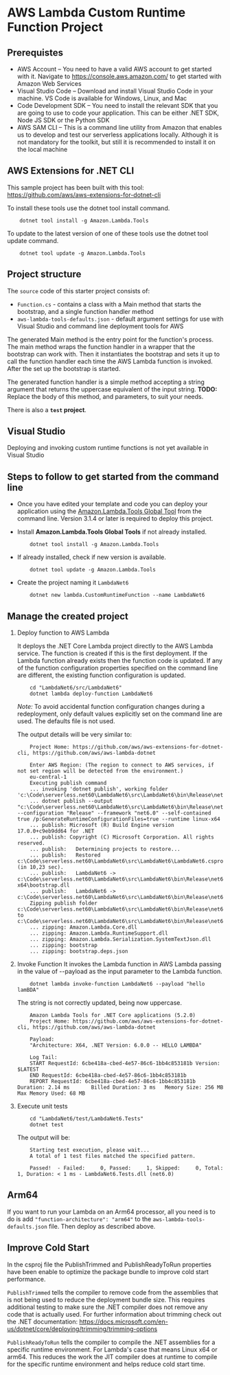 # AWS Lambda Custom Runtime Function Project

## Prerequistes

- AWS Account – You need to have a valid AWS account to get started with it. Navigate to https://console.aws.amazon.com/ to get started with Amazon Web Services
- Visual Studio Code – Download and install Visual Studio Code in your machine. VS Code is available for Windows, Linux, and Mac
- Code Development SDK – You need to install the relevant SDK that you are going to use to code your application. This can be either .NET SDK, Node JS SDK or the Python SDK
- AWS SAM CLI – This is a command line utility from Amazon that enables us to develop and test our serverless applications locally. Although it is not mandatory for the toolkit, but still it is recommended to install it on the local machine

## AWS Extensions for .NET CLI

This sample project has been built with this tool: <https://github.com/aws/aws-extensions-for-dotnet-cli>

To install these tools use the dotnet tool install command.

```
    dotnet tool install -g Amazon.Lambda.Tools
```

To update to the latest version of one of these tools use the dotnet tool update command.

```
    dotnet tool update -g Amazon.Lambda.Tools
```

## Project structure

The `source` code of this starter project consists of:
* `Function.cs` - contains a class with a Main method that starts the bootstrap, and a single function handler method
* `aws-lambda-tools-defaults.json` - default argument settings for use with Visual Studio and command line deployment tools for AWS

The generated Main method is the entry point for the function's process.  The main method wraps the function handler in a wrapper that the bootstrap can work with.  Then it instantiates the bootstrap and sets it up to call the function handler each time the AWS Lambda function is invoked.  After the set up the bootstrap is started.

The generated function handler is a simple method accepting a string argument that returns the uppercase equivalent of the input string. **TODO:** Replace the body of this method, and parameters, to suit your needs. 

There is also a **`test` project**.

## Visual Studio

Deploying and invoking custom runtime functions is not yet available in Visual Studio

## Steps to follow to get started from the command line

- Once you have edited your template and code you can deploy your application using the [Amazon.Lambda.Tools Global Tool](https://github.com/aws/aws-extensions-for-dotnet-cli#aws-lambda-amazonlambdatools) from the command line.  Version 3.1.4
or later is required to deploy this project.

- Install **Amazon.Lambda.Tools Global Tools** if not already installed.
    ```
        dotnet tool install -g Amazon.Lambda.Tools
    ```

- If already installed, check if new version is available.
    ```
        dotnet tool update -g Amazon.Lambda.Tools
    ```

- Create the project naming it `LambdaNet6`
    ```
        dotnet new lambda.CustomRuntimeFunction --name LambdaNet6
    ```

## Manage the created project

1. Deploy function to AWS Lambda
    
    It deploys the .NET Core Lambda project directly to the AWS Lambda service. The function is created if this is the first deployment. If the Lambda function already exists then the function code is updated. If any of the function configuration properties specified on the command line are different, the existing function configuration is updated.

    ```
        cd "LambdaNet6/src/LambdaNet6"
        dotnet lambda deploy-function LambdaNet6
    ```

    _Note:_ To avoid accidental function configuration changes during a redeployment, only default values explicitly set on the command line are used. The defaults file is not used.

    The output details will be very similar to:
    ```
        Project Home: https://github.com/aws/aws-extensions-for-dotnet-cli, https://github.com/aws/aws-lambda-dotnet

        Enter AWS Region: (The region to connect to AWS services, if not set region will be detected from the environment.)
        eu-central-1
        Executing publish command
        ... invoking 'dotnet publish', working folder 'c:\Code\serverless.net60\LambdaNet6\src\LambdaNet6\bin\Release\net6.0\publish'
        ... dotnet publish --output "c:\Code\serverless.net60\LambdaNet6\src\LambdaNet6\bin\Release\net6.0\publish" --configuration "Release" --framework "net6.0" --self-contained true /p:GenerateRuntimeConfigurationFiles=true --runtime linux-x64
        ... publish: Microsoft (R) Build Engine version 17.0.0+c9eb9dd64 for .NET
        ... publish: Copyright (C) Microsoft Corporation. All rights reserved.
        ... publish:   Determining projects to restore...
        ... publish:   Restored c:\Code\serverless.net60\LambdaNet6\src\LambdaNet6\LambdaNet6.csproj (in 10,23 sec).
        ... publish:   LambdaNet6 -> c:\Code\serverless.net60\LambdaNet6\src\LambdaNet6\bin\Release\net6.0\linux-x64\bootstrap.dll
        ... publish:   LambdaNet6 -> c:\Code\serverless.net60\LambdaNet6\src\LambdaNet6\bin\Release\net6.0\publish\
        Zipping publish folder c:\Code\serverless.net60\LambdaNet6\src\LambdaNet6\bin\Release\net6.0\publish to c:\Code\serverless.net60\LambdaNet6\src\LambdaNet6\bin\Release\net6.0\LambdaNet6.zip
        ... zipping: Amazon.Lambda.Core.dll
        ... zipping: Amazon.Lambda.RuntimeSupport.dll
        ... zipping: Amazon.Lambda.Serialization.SystemTextJson.dll
        ... zipping: bootstrap
        ... zipping: bootstrap.deps.json
    ```

2. Invoke Function
    It invokes the Lambda function in AWS Lambda passing in the value of --payload as the input parameter to the Lambda function.

    ```
        dotnet lambda invoke-function LambdaNet6 --payload "hello lamBDA"
    ```

    The string is not correctly updated, being now uppercase.

    ```
        Amazon Lambda Tools for .NET Core applications (5.2.0)
        Project Home: https://github.com/aws/aws-extensions-for-dotnet-cli, https://github.com/aws/aws-lambda-dotnet

        Payload:
        "Architecture: X64, .NET Version: 6.0.0 -- HELLO LAMBDA"

        Log Tail:
        START RequestId: 6cbe418a-cbed-4e57-86c6-1bb4c853181b Version: $LATEST
        END RequestId: 6cbe418a-cbed-4e57-86c6-1bb4c853181b
        REPORT RequestId: 6cbe418a-cbed-4e57-86c6-1bb4c853181b  Duration: 2.14 ms       Billed Duration: 3 ms   Memory Size: 256 MB     Max Memory Used: 68 MB
    ```    

3. Execute unit tests
    ```
        cd "LambdaNet6/test/LambdaNet6.Tests"
        dotnet test
    ```

    The output will be:
    ```
        Starting test execution, please wait...
        A total of 1 test files matched the specified pattern.

        Passed!  - Failed:     0, Passed:     1, Skipped:     0, Total:     1, Duration: < 1 ms - LambdaNet6.Tests.dll (net6.0)
    ```

## Arm64

If you want to run your Lambda on an Arm64 processor, all you need is to do is add `"function-architecture": "arm64"` to the `aws-lambda-tools-defaults.json` file. Then deploy as described above.

## Improve Cold Start

In the csproj file the PublishTrimmed and PublishReadyToRun properties have been enable to optimize the package bundle to improve cold start performance.

`PublishTrimmed` tells the compiler to remove code from the assemblies that is not being used to reduce the deployment bundle size. This requires additional testing to make sure the .NET compiler does not remove any code that is actually used. For further information about trimming check out the .NET documentation: https://docs.microsoft.com/en-us/dotnet/core/deploying/trimming/trimming-options

`PublishReadyToRun` tells the compiler to compile the .NET assemblies for a specific runtime environment. For Lambda's case that means Linux x64 or arm64. This reduces the work the JIT compiler does at runtime to compile for the specific runtime environment and helps reduce cold start time.
